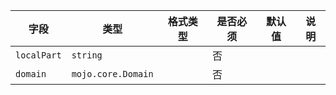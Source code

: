| 字段 | 类型 | 格式类型 | 是否必须 | 默认值 | 说明 |
|---|---|---|---|---|---|
| `localPart` | `string` |  | 否 |  |  |
| `domain` | `mojo.core.Domain` |  | 否 |  |  |
